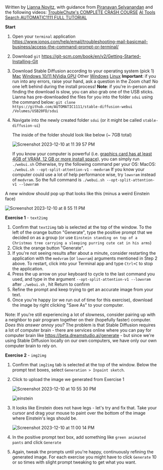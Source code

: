 Written by [Lianna Novitz](https://www.linkedin.com/in/liannanovitz/), with guidance from [Piranavan Selvanandan](https://www.linkedin.com/in/piranavan/) and the following videos:
	[TroubleChute's COMPLETE CRASH COURSE](https://www.youtube.com/watch?v=k-M_bUatcBc)
	[AI Tools Search AUTOMATIC1111 FULL TUTORIAL](https://www.youtube.com/watch?v=hwsvcbFeUTs)

**Start**

1. Open your `terminal` application https://www.ionos.com/help/email/troubleshooting-mail-basicmail-business/access-the-command-prompt-or-terminal/
2. Download `git` https://git-scm.com/book/en/v2/Getting-Started-Installing-Git
3. Download Stable Diffusion according to your operating system (pick 1)
	[Mac](https://github.com/AUTOMATIC1111/stable-diffusion-webui/wiki/Installation-on-Apple-Silicon)
	[Windows 10/11 NVidia GPU](https://github.com/AUTOMATIC1111/stable-diffusion-webui#installation-on-windows-1011-with-nvidia-gpus-using-release-package)
	Other [Windows](https://github.com/AUTOMATIC1111/stable-diffusion-webui#automatic-installation-on-windows)
	[Linux](https://github.com/AUTOMATIC1111/stable-diffusion-webui#automatic-installation-on-linux)
	**Important**: if you run into any errors, raise your hand, ask a question in the Zoom chat! No one left behind during the install process!
	**Note**: if you're in-person and finding the download is slow, you can also grab one of the USB sticks. Lianna has pre-downloaded the files for you into the folder `sdui` using the command below:
	 `git clone https://github.com/AUTOMATIC1111/stable-diffusion-webui /Volumes/USB20FD/sdui`
4. Navigate into the newly created folder `sdui` (or it might be called `stable-diffusion-ui`)

   The inside of the folder should look like below (~ 7GB total)
   
   ![Screenshot 2023-12-10 at 11 39 57 PM](https://github.com/lnovitz/worksheets/assets/32498202/c6ff909d-9eb7-493a-817b-6d4f02ed5a1d)

	If you know your computer is powerful (i.e. [graphics card has at least 4GB of VRAM, 12 GB or more install space](https://www.digitaltrends.com/computing/stable-diffusion-pc-system-requirements/)), you can simply run `./webui.sh`
	Otherwise, try the following command per your OS:
	MacOS: `./webui.sh --opt-split-attention-v1` `--medvram`
	If you know your computer could use a lot of help performance wise, try `lowvram` instead of `medvram`. So the full command is `./webui.sh --opt-split-attention-v1 --lowvram`

 
A new window should pop up that looks like this (minus a weird Einstein face)

![Screenshot 2023-12-10 at 8 55 11 PM](https://github.com/lnovitz/worksheets/assets/32498202/d058569b-71ca-4531-aa3e-babc9aaf3018)

**Exercise 1** - `text2img` 
1. Confirm that `text2img` tab is selected at the top of the window. To the left of the orange button "Generate", type the positive prompt that we decided on as a group (or use `Einstein standing on top of a Christmas tree carrying a sleeping purring cute cat in his arms`)
2. Click the orange button "Generate".
3. If you're not seeing results after about a minute, consider restarting the application with the `medvram` (or `lowvram`) arguments mentioned in Step 2 above. To restart, click into your Terminal app and type `Ctrl+C` to stop the application. 
4. Press the up arrow on your keyboard to cycle to the last command you used, and type in the argument `--opt-split-attention-v1 --lowvram` after `./webui.sh` , hit Return to confirm
5. Refine the prompt and keep trying to get an accurate image from your text. 
6. Once you're happy (or we run out of time for this exercise), download the image by right clicking "Save As" to your computer.
   
Note: If you're still experiencing a lot of slowness, consider pairing up with a neighbor to pair program together on their (hopefully faster) computer. *Does this answer annoy you?* The problem is that Stable Diffusion requires a lot of computer brain - there are services online where you can pay for computer brain like https://beta.dreamstudio.ai/generate - but since we're using Stable Diffusion locally on our own computers, we have only our own computer brain to rely on.

**Exercise 2** - `img2img` 
1. Confirm that `img2img` tab is selected at the top of the window. Below the prompt text boxes, select `Generation > Inpaint sketch`. 
2. Click to upload the image we generated from Exercise 1
   
    ![Screenshot 2023-12-10 at 10 55 30 PM](https://github.com/lnovitz/worksheets/assets/32498202/3270373b-5d8f-4b67-9804-c1e515b15a5b)

    ![einstein](https://github.com/lnovitz/worksheets/assets/32498202/55f125b3-2443-4044-8332-578c818e2309)
   
4. It looks like Einstein does not have legs - let's try and fix that. Take your cursor and drag your mouse to paint over the bottom of the image where Einstein's legs should be.

    ![Screenshot 2023-12-10 at 11 00 14 PM](https://github.com/lnovitz/worksheets/assets/32498202/6150106d-ce7b-4609-9b58-977e662fc792)
   
6. In the positive prompt text box, add something like `green animated pants` and click `Generate` 
7. Again, tweak the prompts until you're happy, continuously refining the generated image. For each exercise you might have to click `Generate` 10 or so times with slight prompt tweaking to get what you want.
